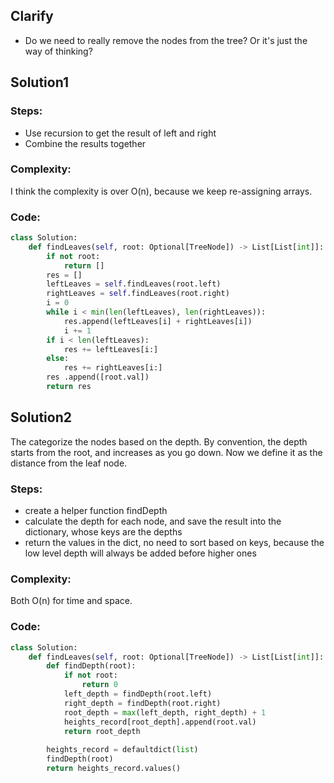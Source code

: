 ## Clarify
- Do we need to really remove the nodes from the tree? Or it's just the way of thinking?

## Solution1
### Steps:
- Use recursion to get the result of left and right
- Combine the results together
### Complexity:
I think the complexity is over O(n), because we keep re-assigning arrays.
### Code:
```py
class Solution:
    def findLeaves(self, root: Optional[TreeNode]) -> List[List[int]]:
        if not root:
            return []
        res = []
        leftLeaves = self.findLeaves(root.left)
        rightLeaves = self.findLeaves(root.right)
        i = 0
        while i < min(len(leftLeaves), len(rightLeaves)):
            res.append(leftLeaves[i] + rightLeaves[i])
            i += 1
        if i < len(leftLeaves):
            res += leftLeaves[i:]
        else:
            res += rightLeaves[i:]
        res .append([root.val])
        return res
```

## Solution2
The categorize the nodes based on the depth. By convention, the depth starts from the root, and increases as you go down. Now we define it as the distance from the leaf node.
### Steps:
- create a helper function findDepth 
- calculate the depth for each node, and save the result into the dictionary, whose keys are the depths
- return the values in the dict, no need to sort based on keys, because the low level depth will always be added before higher ones
### Complexity:
Both O(n) for time and space.
### Code:
```py
class Solution:
    def findLeaves(self, root: Optional[TreeNode]) -> List[List[int]]:
        def findDepth(root):
            if not root:
                return 0
            left_depth = findDepth(root.left)
            right_depth = findDepth(root.right)
            root_depth = max(left_depth, right_depth) + 1
            heights_record[root_depth].append(root.val)
            return root_depth
            
        heights_record = defaultdict(list)
        findDepth(root)
        return heights_record.values()
```
